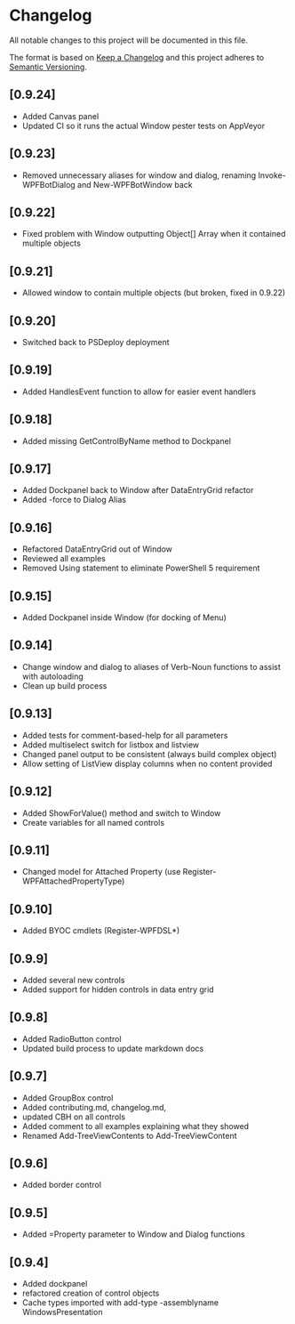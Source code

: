 # Changelog

All notable changes to this project will be documented in this file.

The format is based on [Keep a Changelog](https://keepachangelog.com/en/1.0.0/)
and this project adheres to [Semantic Versioning](https://semver.org/spec/v2.0.0.html).

## [0.9.24]

- Added Canvas panel
- Updated CI so it runs the actual Window pester tests on AppVeyor

## [0.9.23]

- Removed unnecessary aliases for window and dialog, renaming Invoke-WPFBotDialog and New-WPFBotWindow back

## [0.9.22]

- Fixed problem with Window outputting Object[] Array when it contained multiple objects

## [0.9.21]

- Allowed window to contain multiple objects (but broken, fixed in 0.9.22)

## [0.9.20]

- Switched back to PSDeploy deployment

## [0.9.19]

- Added HandlesEvent function to allow for easier event handlers

## [0.9.18]

- Added missing GetControlByName method to Dockpanel

## [0.9.17]

- Added Dockpanel back to Window after DataEntryGrid refactor
- Added -force to Dialog Alias

## [0.9.16]

- Refactored DataEntryGrid out of Window
- Reviewed all examples
- Removed Using statement to eliminate PowerShell 5 requirement

## [0.9.15]

- Added Dockpanel inside Window (for docking of Menu)

## [0.9.14]

- Change window and dialog to aliases of Verb-Noun functions to assist with autoloading
- Clean up build process

## [0.9.13]

- Added tests for comment-based-help for all parameters
- Added multiselect switch for listbox and listview
- Changed panel output to be consistent (always build complex object)
- Allow setting of ListView display columns when no content provided

## [0.9.12]

- Added ShowForValue() method and switch to Window
- Create variables for all named controls

## [0.9.11]

- Changed model for Attached Property (use Register-WPFAttachedPropertyType)

## [0.9.10]

- Added BYOC cmdlets (Register-WPFDSL*)

## [0.9.9]

- Added several new controls
- Added support for hidden controls in data entry grid

## [0.9.8]

- Added RadioButton control
- Updated build process to update markdown docs

## [0.9.7]

- Added GroupBox control
- Added contributing.md, changelog.md,
- updated CBH on all controls
- Added comment to all examples explaining what they showed
- Renamed Add-TreeViewContents to Add-TreeViewContent

## [0.9.6]

- Added border control

## [0.9.5]

- Added =Property parameter to Window and Dialog functions

## [0.9.4]

- Added dockpanel
- refactored creation of control objects
- Cache types imported with add-type -assemblyname WindowsPresentation